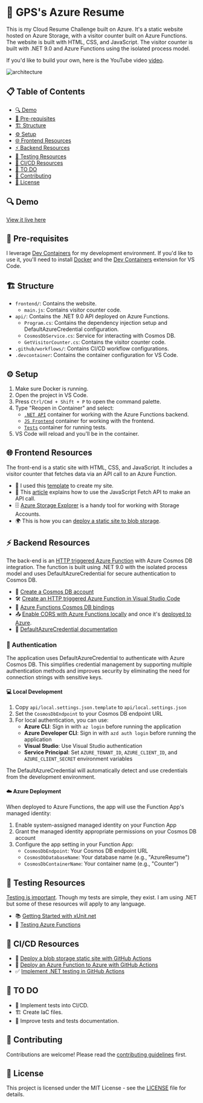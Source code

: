 # 🚀 GPS's Azure Resume

This is my Cloud Resume Challenge built on Azure. It's a static website hosted on Azure Storage, with a visitor counter built on Azure Functions. The website is built with HTML, CSS, and JavaScript. The visitor counter is built with .NET 9.0 and Azure Functions using the isolated process model.

If you'd like to build your own, here is the YouTube video [video](https://youtu.be/ieYrBWmkfno).

![architecture](architecture.png)

## 📋 Table of Contents

- [🔍 Demo](#-demo)
- [📝 Pre-requisites](#-pre-requisites)
- [🏗️ Structure](#️-structure)
- [⚙️ Setup](#️-setup)
- [🌐 Frontend Resources](#-frontend-resources)
- [⚡ Backend Resources](#-backend-resources)
- [🧪 Testing Resources](#-testing-resources)
- [🔄 CI/CD Resources](#-cicd-resources)
- [📌 TO DO](#-to-do)
- [👥 Contributing](#-contributing)
- [📜 License](#-license)

## 🔍 Demo

[View it live here](https://www.gpsresume.com/)

## 📝 Pre-requisites

I leverage [Dev Containers](https://code.visualstudio.com/docs/remote/containers) for my development environment. If you'd like to use it, you'll need to install [Docker](https://www.docker.com/products/docker-desktop) and the [Dev Containers](https://marketplace.visualstudio.com/items?itemName=ms-vscode-remote.remote-containers) extension for VS Code.

## 🏗️ Structure

- `frontend/`: Contains the website.
    - `main.js`: Contains visitor counter code.
- `api/`: Contains the .NET 9.0 API deployed on Azure Functions.
    - `Program.cs`: Contains the dependency injection setup and DefaultAzureCredential configuration.
    - `CosmosDbService.cs`: Service for interacting with Cosmos DB.
    - `GetVisitorCounter.cs`: Contains the visitor counter code.
- `.github/workflows/`: Contains CI/CD workflow configurations.
- `.devcontainer`: Contains the container configuration for VS Code.

## ⚙️ Setup

1. Make sure Docker is running.
2. Open the project in VS Code.
3. Press `Ctrl/Cmd + Shift + P` to open the command palette.
4. Type "Reopen in Container" and select:
    - [`.NET API`](.devcontainer/api/devcontainer.json) container for working with the Azure Functions backend.
    - [`JS Frontend`](.devcontainer/frontend/devcontainer.json) container for working with the frontend.
    - [`Tests`](.devcontainer/tests/devcontainer.json) container for running tests.
5. VS Code will reload and you'll be in the container.

## 🌐 Frontend Resources

The front-end is a static site with HTML, CSS, and JavaScript. It includes a visitor counter that fetches data via an API call to an Azure Function.

- 🎨 I used this [template](https://www.styleshout.com/free-templates/ceevee/) to create my site.
- 📡 This [article](https://www.digitalocean.com/community/tutorials/how-to-use-the-javascript-fetch-api-to-get-data) explains how to use the JavaScript Fetch API to make an API call.
- 🗄️ [Azure Storage Explorer](https://azure.microsoft.com/features/storage-explorer/) is a handy tool for working with Storage Accounts.
- 🌍 This is how you can [deploy a static site to blob storage](https://docs.microsoft.com/azure/storage/blobs/storage-blob-static-website-host).

## ⚡ Backend Resources

The back-end is an [HTTP triggered Azure Function](https://docs.microsoft.com/azure/azure-functions/functions-bindings-http-webhook-trigger?tabs=csharp) with Azure Cosmos DB integration. The function is built using .NET 9.0 with the isolated process model and uses DefaultAzureCredential for secure authentication to Cosmos DB.

- 🔧 [Create a Cosmos DB account](https://docs.microsoft.com/azure/cosmos-db/create-cosmosdb-resources-portal)
- 🛠️ [Create an HTTP triggered Azure Function in Visual Studio Code](https://docs.microsoft.com/azure/azure-functions/functions-develop-vs-code?tabs=csharp)
- 🔌 [Azure Functions Cosmos DB bindings](https://docs.microsoft.com/azure/azure-functions/functions-bindings-cosmosdb-v2)
- 📤 [Enable CORS with Azure Functions locally](https://learn.microsoft.com/azure/azure-functions/functions-develop-local#local-settings-file) and once it's [deployed to Azure](https://docs.microsoft.com/azure/azure-functions/functions-how-to-use-azure-function-app-settings?tabs=portal#cors).
- 🔐 [DefaultAzureCredential documentation](https://learn.microsoft.com/dotnet/api/azure.identity.defaultazurecredential)

### 🔑 Authentication

The application uses DefaultAzureCredential to authenticate with Azure Cosmos DB. This simplifies credential management by supporting multiple authentication methods and improves security by eliminating the need for connection strings with sensitive keys.

#### 💻 Local Development

1. Copy `api/local.settings.json.template` to `api/local.settings.json`
2. Set the `CosmosDbEndpoint` to your Cosmos DB endpoint URL
3. For local authentication, you can use:
   - **Azure CLI**: Sign in with `az login` before running the application
   - **Azure Developer CLI**: Sign in with `azd auth login` before running the application
   - **Visual Studio**: Use Visual Studio authentication
   - **Service Principal**: Set `AZURE_TENANT_ID`, `AZURE_CLIENT_ID`, and `AZURE_CLIENT_SECRET` environment variables

The DefaultAzureCredential will automatically detect and use credentials from the development environment.

#### ☁️ Azure Deployment

When deployed to Azure Functions, the app will use the Function App's managed identity:

1. Enable system-assigned managed identity on your Function App
2. Grant the managed identity appropriate permissions on your Cosmos DB account
3. Configure the app setting in your Function App:
   - `CosmosDbEndpoint`: Your Cosmos DB endpoint URL
   - `CosmosDbDatabaseName`: Your database name (e.g., "AzureResume")
   - `CosmosDbContainerName`: Your container name (e.g., "Counter")

## 🧪 Testing Resources

[Testing is important](https://dev.to/flippedcoding/its-important-to-test-your-code-3lid). Though my tests are simple, they exist. I am using .NET but some of these resources will apply to any language.

- 📚 [Getting Started with xUnit.net](https://xunit.net/docs/getting-started/netcore/cmdline)
- 🧩 [Testing Azure Functions](https://techcommunity.microsoft.com/t5/fasttrack-for-azure/azure-functions-part-2-unit-and-integration-testing/ba-p/3769764)

## 🔄 CI/CD Resources

- 🚢 [Deploy a blob storage static site with GitHub Actions](https://docs.microsoft.com/azure/storage/blobs/storage-blobs-static-site-github-actions)
- 🔄 [Deploy an Azure Function to Azure with GitHub Actions](https://github.com/marketplace/actions/azure-functions-action)
- ✅ [Implement .NET testing in GitHub Actions](https://docs.github.com/en/actions/guides/building-and-testing-net)

## 📌 TO DO

- 🔄 Implement tests into CI/CD.
- 🏗️ Create IaC files.
- 📝 Improve tests and tests documentation.

## 👥 Contributing

Contributions are welcome! Please read the [contributing guidelines](CONTRIBUTING.md) first.

## 📜 License

This project is licensed under the MIT License - see the [LICENSE](LICENSE) file for details.